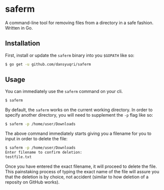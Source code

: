 # saferm
A command-line tool for removing files from a directory in a safe fashion. Written in Go.

## Installation
First, install or update the `saferm` binary into you `$GOPATH` like so:
```bash
$ go get -u github.com/dansyuqri/saferm
```

## Usage
You can immediately use the `saferm` command on your cli.
```bash
$ saferm
```
By default, the `saferm` works on the current working directory. In order to specify another directory, you will need to supplement the `-p` flag like so:
```bash
$ saferm -p /home/user/Downloads
```

The above command immediately starts giving you a filename for you to input in order to delete the file:

```bash
$ saferm -p /home/user/Downloads
Enter filename to confirm deletion:
testfile.txt

```

Once you have entered the exact filename, it will proceed to delete the file. This painstaking process of typing the exact name of the file will assure you that the deletion is by choice, not accident (similar to how deletion of a reposity on GitHub works).